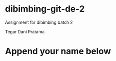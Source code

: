 # dibimbing-git-de-2
Assignment for dibimbing batch 2

Tegar Dani Pratama

# Append your name below
